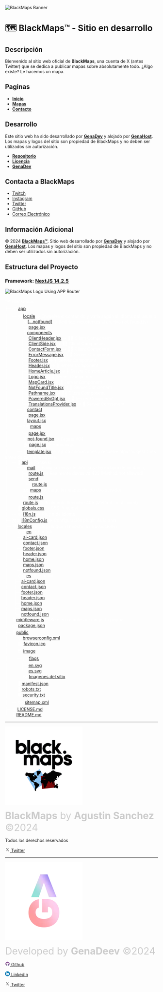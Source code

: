 ![BlackMaps Banner](public/image/readme-banner.webp)
# 🗺️ BlackMaps™ - Sitio en desarrollo

## Descripción

Bienvenido al sitio web oficial de **BlackMaps**, una cuenta de X (antes Twitter) que se dedica a publicar mapas sobre absolutamente todo. ¿Algo existe? Le hacemos un mapa.

## Paginas

- **[Inicio](https://blackmaps.com.ar/)**
- **[Mapas](https://blackmaps.com.ar/maps)**
- **[Contacto](https://blackmaps.com.ar/contact)**

## Desarrollo

Este sitio web ha sido desarrollado por **[GenaDev](https://www.linkedin.com/in/genadev)** y alojado por **[GenaHost](https://genahost.vercel.app/)**. Los mapas y logos del sitio son propiedad de BlackMaps y no deben ser utilizados sin autorización.

- **[Repositorio](https://github.com/GenaAaaj/BlackMaps-Website/)**
- **[Licencia](https://github.com/GenaAaaj/BlackMaps-Website/blob/main/LICENSE.md)**
- **[GenaDev](https://www.linkedin.com/in/genadev)**

## Contacta a BlackMaps

- [Twitch](https://www.twitch.tv/mapsblack/)
- [Instagram](https://www.instagram.com/maps_black/)
- [Twitter](https://x.com/maps_black/)
- [GitHub](https://github.com/GenaAaaj/BlackMaps-Website/)
- [Correo Electrónico](mailto:maps.black8@gmail.com)

## Información Adicional

© 2024 **[BlackMaps™](https://blackmaps.com.ar/)**. Sitio web desarrollado por **[GenaDev](https://www.linkedin.com/in/genadev)** y alojado por **[GenaHost](https://genahost.vercel.app/)**. Los mapas y logos del sitio son propiedad de BlackMaps y no deben ser utilizados sin autorización.

## Estructura del Proyecto
### Framework: **[NextJS 14.2.5](http://nextjs.org)**
![BlackMaps Logo](public/image/readme-framework.webp)
Using APP Router

<pre style="font-family: 'Inter'; font-size: 14px; white-space: pre-wrap; word-wrap: break-word; color: white; background: #46776;">
🗺️ BlackMaps
├─ 📦 <a href="https://github.com/GenaDeev/BlackMaps-Website/tree/main/app">app</a>
│  ├─ 🈲 <a href="https://github.com/GenaDeev/BlackMaps-Website/tree/main/app/%5Blocale%5D">locale</a> -> Envuelve el contenido y varía según el idioma del usuario
│  │  ├─ ❌ <a href="https://github.com/GenaDeev/BlackMaps-Website/tree/main/app/%5Blocale%5D/%5B...notfound%5D">[...notfound]</a> -> Redirige inexistentes al archivo not-found.jsx
│  │  │  └─ <a href="https://github.com/GenaDeev/BlackMaps-Website/blob/main/app/%5Blocale%5D/%5B...notfound%5D/page.jsx">page.jsx</a>
│  │  ├─ 🧩 <a href="https://github.com/GenaDeev/BlackMaps-Website/tree/main/app/%5Blocale%5D/components">components</a>
│  │  │  ├─ <a href="https://github.com/GenaDeev/BlackMaps-Website/blob/main/app/%5Blocale%5D/components/ClientHeader.jsx">ClientHeader.jsx</a> -> 🧑‍💻 Client Component
│  │  │  ├─ <a href="https://github.com/GenaDeev/BlackMaps-Website/blob/main/app/%5Blocale%5D/components/ClientSide.jsx">ClientSide.jsx</a> -> 🧑‍💻 Client Component
│  │  │  ├─ <a href="https://github.com/GenaDeev/BlackMaps-Website/blob/main/app/%5Blocale%5D/components/ContactForm.jsx">ContactForm.jsx</a> -> 🧑‍💻 Client Component
│  │  │  ├─ <a href="https://github.com/GenaDeev/BlackMaps-Website/blob/main/app/%5Blocale%5D/components/ErrorMessage.jsx">ErrorMessage.jsx</a> -> 🛜 Server Component
│  │  │  ├─ <a href="https://github.com/GenaDeev/BlackMaps-Website/blob/main/app/%5Blocale%5D/components/Footer.jsx">Footer.jsx</a> -> 🛜 Server Component
│  │  │  ├─ <a href="https://github.com/GenaDeev/BlackMaps-Website/blob/main/app/%5Blocale%5D/components/Header.jsx">Header.jsx</a> -> 🛜 Server Component
│  │  │  ├─ <a href="https://github.com/GenaDeev/BlackMaps-Website/blob/main/app/%5Blocale%5D/components/HomeArticle.jsx">HomeArticle.jsx</a> -> 🛜 Server Component
│  │  │  ├─ <a href="https://github.com/GenaDeev/BlackMaps-Website/blob/main/app/%5Blocale%5D/components/Logo.jsx">Logo.jsx</a> -> 🛜 Server Component
│  │  │  ├─ <a href="https://github.com/GenaDeev/BlackMaps-Website/blob/main/app/%5Blocale%5D/components/MapCard.jsx">MapCard.jsx</a> -> 🛜 Server Component
│  │  │  ├─ <a href="https://github.com/GenaDeev/BlackMaps-Website/blob/main/app/%5Blocale%5D/components/NotFoundTitle.jsx">NotFoundTitle.jsx</a> -> 🛜 Server Component
│  │  │  ├─ <a href="https://github.com/GenaDeev/BlackMaps-Website/blob/main/app/%5Blocale%5D/components/Pathname.jsx">Pathname.jsx</a> -> 🧑‍💻 Client Component
│  │  │  ├─ <a href="https://github.com/GenaDeev/BlackMaps-Website/blob/main/app/%5Blocale%5D/components/PoweredByGpt.jsx">PoweredByGpt.jsx</a> -> 🛜 Server Component
│  │  │  └─ <a href="https://github.com/GenaDeev/BlackMaps-Website/blob/main/app/%5Blocale%5D/components/TranslationsProvider.jsx">TranslationsProvider.jsx</a> -> 🛜 Server Component
│  │  ├─ 📨 <a href="https://github.com/GenaDeev/BlackMaps-Website/tree/main/app/%5Blocale%5D/contact">contact</a>
│  │  │  └─ <a href="https://github.com/GenaDeev/BlackMaps-Website/blob/main/app/%5Blocale%5D/contact/page.jsx">page.jsx</a>
│  │  ├─ 🌱 <a href="https://github.com/GenaDeev/BlackMaps-Website/blob/main/app/%5Blocale%5D/layout.jsx">layout.jsx</a>
│  │  ├─ 🗺️ <a href="https://github.com/GenaDeev/BlackMaps-Website/tree/main/app/%5Blocale%5D/maps">maps</a>
│  │  │  └─ <a href="https://github.com/GenaDeev/BlackMaps-Website/blob/main/app/%5Blocale%5D/maps/page.jsx">page.jsx</a>
│  │  ├─ ❌ <a href="https://github.com/GenaDeev/BlackMaps-Website/blob/main/app/%5Blocale%5D/not-found.jsx">not-found.jsx</a> -> Página 404
│  │  ├─ 🏠 <a href="https://github.com/GenaDeev/BlackMaps-Website/blob/main/app/%5Blocale%5D/page.jsx">page.jsx</a> -> Homepage
│  │  └─ 🎨 <a href="https://github.com/GenaDeev/BlackMaps-Website/blob/main/app/%5Blocale%5D/template.jsx">template.jsx</a> -> Aplica animaciones y resuelve algunas gestiones antes de cargar la página.
│  ├─ 🛜 <a href="https://github.com/GenaDeev/BlackMaps-Website/tree/main/app/api">api</a> -> Backend
│  │  ├─ 📨 <a href="https://github.com/GenaDeev/BlackMaps-Website/tree/main/app/api/mail">mail</a> -> Envía correos electrónicos (Formulario de contacto)
│  │  │  ├─ <a href="https://github.com/GenaDeev/BlackMaps-Website/blob/main/app/api/mail/route.js">route.js</a> -> Realmente devuelve 405 (Method not allowed)
│  │  │  └─ <a href="https://github.com/GenaDeev/BlackMaps-Website/tree/main/app/api/mail/send">send</a>
│  │  │     └─ <a href="https://github.com/GenaDeev/BlackMaps-Website/blob/main/app/api/mail/send/route.js">route.js</a>
│  │  ├─ 🗺️ <a href="https://github.com/GenaDeev/BlackMaps-Website/tree/main/app/api/maps">maps</a> -> Carga los mapas desde otro servidor
│  │  │  └─ <a href="https://github.com/GenaDeev/BlackMaps-Website/blob/main/app/api/maps/route.js">route.js</a>
│  │  └─ <a href="https://github.com/GenaDeev/BlackMaps-Website/blob/main/app/api/route.js">route.js</a> -> Realmente devuelve 405 (Method not allowed)
│  ├─ 🎨 <a href="https://github.com/GenaDeev/BlackMaps-Website/blob/main/app/globals.css">globals.css</a> -> CSS Principal
│  └─ 🈲 <a href="https://github.com/GenaDeev/BlackMaps-Website/blob/main/app/i18n.js">i18n.js</a> -> Plugin de idioma
├─ 🈲⚙️ <a href="https://github.com/GenaDeev/BlackMaps-Website/blob/main/i18nConfig.js">i18nConfig.js</a> -> Configuración plugin de idioma
├─ 🈲 <a href="https://github.com/GenaDeev/BlackMaps-Website/tree/main/locales">locales</a> -> Carpeta que almacena las traducciones
│  ├─ 🇬🇧 <a href="https://github.com/GenaDeev/BlackMaps-Website/tree/main/locales/en">en</a> -> English
│  │  ├─ <a href="https://github.com/GenaDeev/BlackMaps-Website/blob/main/locales/en/ai-card.json">ai-card.json</a>
│  │  ├─ <a href="https://github.com/GenaDeev/BlackMaps-Website/blob/main/locales/en/contact.json">contact.json</a>
│  │  ├─ <a href="https://github.com/GenaDeev/BlackMaps-Website/blob/main/locales/en/footer.json">footer.json</a>
│  │  ├─ <a href="https://github.com/GenaDeev/BlackMaps-Website/blob/main/locales/en/header.json">header.json</a>
│  │  ├─ <a href="https://github.com/GenaDeev/BlackMaps-Website/blob/main/locales/en/home.json">home.json</a>
│  │  ├─ <a href="https://github.com/GenaDeev/BlackMaps-Website/blob/main/locales/en/maps.json">maps.json</a>
│  │  └─ <a href="https://github.com/GenaDeev/BlackMaps-Website/blob/main/locales/en/notfound.json">notfound.json</a>
│  └─ 🇪🇸 <a href="https://github.com/GenaDeev/BlackMaps-Website/tree/main/locales/es">es</a> -> Español
│     ├─ <a href="https://github.com/GenaDeev/BlackMaps-Website/blob/main/locales/es/ai-card.json">ai-card.json</a>
│     ├─ <a href="https://github.com/GenaDeev/BlackMaps-Website/blob/main/locales/es/contact.json">contact.json</a>
│     ├─ <a href="https://github.com/GenaDeev/BlackMaps-Website/blob/main/locales/es/footer.json">footer.json</a>
│     ├─ <a href="https://github.com/GenaDeev/BlackMaps-Website/blob/main/locales/es/header.json">header.json</a>
│     ├─ <a href="https://github.com/GenaDeev/BlackMaps-Website/blob/main/locales/es/home.json">home.json</a>
│     ├─ <a href="https://github.com/GenaDeev/BlackMaps-Website/blob/main/locales/es/maps.json">maps.json</a>
│     └─ <a href="https://github.com/GenaDeev/BlackMaps-Website/blob/main/locales/es/notfound.json">notfound.json</a>
├─ 🛜 <a href="https://github.com/GenaDeev/BlackMaps-Website/blob/main/middleware.js">middleware.js</a> -> Se ejecuta antes de cargar la página
├─ 📦 <a href="https://github.com/GenaDeev/BlackMaps-Website/blob/main/package.json">package.json</a>
├─ 📢 <a href="https://github.com/GenaDeev/BlackMaps-Website/tree/main/public">public</a>
│  ├─ ⚙️ <a href="https://github.com/GenaDeev/BlackMaps-Website/blob/main/public/browserconfig.xml">browserconfig.xml</a>
│  ├─ 🖼️ <a href="https://github.com/GenaDeev/BlackMaps-Website/blob/main/public/favicon.ico">favicon.ico</a>
│  ├─ 📷 <a href="https://github.com/GenaDeev/BlackMaps-Website/tree/main/public/image">image</a>
│  │  ├─ 🏳️ <a href="https://github.com/GenaDeev/BlackMaps-Website/tree/main/public/image/flags">flags</a>
│  │  │  ├─ <a href="https://github.com/GenaDeev/BlackMaps-Website/blob/main/public/image/flags/en.svg">en.svg</a>
│  │  │  └─ <a href="https://github.com/GenaDeev/BlackMaps-Website/blob/main/public/image/flags/es.svg">es.svg</a>
│  │  └─ 🖼️ <a href="https://github.com/GenaDeev/BlackMaps-Website/tree/main/public/image">Imagenes del sitio</a>
│  ├─ 📲 <a href="https://github.com/GenaDeev/BlackMaps-Website/blob/main/public/manifest.json">manifest.json</a>
│  ├─ 🤖 <a href="https://github.com/GenaDeev/BlackMaps-Website/blob/main/public/robots.txt">robots.txt</a>
│  ├─ 🛡️ <a href="https://github.com/GenaDeev/BlackMaps-Website/blob/main/public/security.txt">security.txt</a>
│  └─ 🗺️ <a href="https://github.com/GenaDeev/BlackMaps-Website/blob/main/public/sitemap.xml">sitemap.xml</a>
├─ ©️ <a href="https://github.com/GenaDeev/BlackMaps-Website/blob/main/LICENSE.md">LICENSE.md</a>
└─ 📖 <a href="https://github.com/GenaDeev/BlackMaps-Website/blob/main/README.md">README.md</a>
</pre>
---

[<img src="public/image/app-icon-512.webp" width="256"/>](public/image/app-icon-512.webp)

<font size="6" color="#ccc">**BlackMaps** by **Agustin Sanchez** ©2024</font>

Todos los derechos reservados

 [![Twitter Logo](public/image/x.webp) Twitter](https://x.com/maps_black)


---

<img alt="Logo de GenaDeev" src="public/image/genadev-v-nobg-2.webp">

<font size="6" color="#ccc">Developed by **GenaDeev** ©2024</font>

[![Github Logo](public/image/github.webp) Github](https://github.com/GenaDeev)

[![LinkedIn Logo](public/image/lnk.webp) LinkedIn](https://www.linkedin.com/in/genadev/)

[![Twitter Logo](public/image/x.webp) Twitter](https://x.com/genaaaaj)
